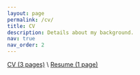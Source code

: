 ```yaml
---
layout: page
permalink: /cv/
title: CV
description: Details about my background.
nav: true
nav_order: 2
---
```

[CV (3 pages)](/assets/pdf/cv_pulkit_madaan.pdf) \\
[Resume (1 page)](/assets/pdf/resume_pulkit_madaan.pdf)
